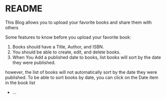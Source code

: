 # README

This Blog allows you to upload your favorite books and share them with others

Some features to know before you upload your favorite book:

1. Books should have a Title, Author, and ISBN.
2. You should be able to create, edit, and delete books.
3. When You Add a published date to books, list books will sort by the date they were published.

however, the list of books will not automatically sort by the date they were published. To be able to sort books by date, you can click on the Date item in the book list

* ...

